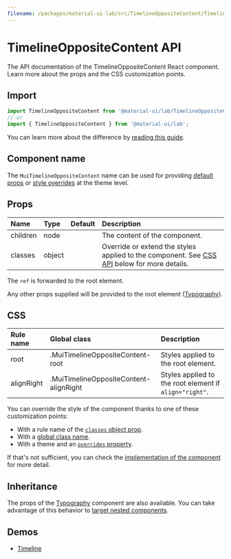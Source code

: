 ```yaml
---
filename: /packages/material-ui-lab/src/TimelineOppositeContent/TimelineOppositeContent.js
---
```


<!--- This documentation is automatically generated, do not try to edit it. -->

# TimelineOppositeContent API

<p class="description">The API documentation of the TimelineOppositeContent React component. Learn more about the props and the CSS customization points.</p>

## Import

```js
import TimelineOppositeContent from '@material-ui/lab/TimelineOppositeContent';
// or
import { TimelineOppositeContent } from '@material-ui/lab';
```

You can learn more about the difference by [reading this guide](/guides/minimizing-bundle-size/).



## Component name

The `MuiTimelineOppositeContent` name can be used for providing [default props](/customization/globals/#default-props) or [style overrides](/customization/globals/#css) at the theme level.

## Props

| Name | Type | Default | Description |
|:-----|:-----|:--------|:------------|
| <span class="prop-name">children</span> | <span class="prop-type">node</span> |  | The content of the component. |
| <span class="prop-name">classes</span> | <span class="prop-type">object</span> |  | Override or extend the styles applied to the component. See [CSS API](#css) below for more details. |

The `ref` is forwarded to the root element.

Any other props supplied will be provided to the root element ([Typography](/api/typography/)).

## CSS

| Rule name | Global class | Description |
|:-----|:-------------|:------------|
| <span class="prop-name">root</span> | <span class="prop-name">.MuiTimelineOppositeContent-root</span> | Styles applied to the root element.
| <span class="prop-name">alignRight</span> | <span class="prop-name">.MuiTimelineOppositeContent-alignRight</span> | Styles applied to the root element if `align="right"`.

You can override the style of the component thanks to one of these customization points:

- With a rule name of the [`classes` object prop](/customization/components/#overriding-styles-with-classes).
- With a [global class name](/customization/components/#overriding-styles-with-global-class-names).
- With a theme and an [`overrides` property](/customization/globals/#css).

If that's not sufficient, you can check the [implementation of the component](https://github.com/mui-org/material-ui/blob/next/packages/material-ui-lab/src/TimelineOppositeContent/TimelineOppositeContent.js) for more detail.

## Inheritance

The props of the [Typography](/api/typography/) component are also available.
You can take advantage of this behavior to [target nested components](/guides/api/#spread).

## Demos

- [Timeline](/components/timeline/)

